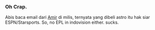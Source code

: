 ### Oh Crap.

Abis baca email dari <a href="http://amir.karimuddin.com">Amir</a> di milis, ternyata yang dibeli astro itu hak siar ESPN/Starsports. So, no EPL in indovision either. sucks.

<!-- METADATA: {"time": "2007-08-06 23:02:41", "title": "Oh Crap."} -->
